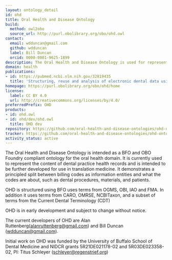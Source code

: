 ```yaml
---
layout: ontology_detail
id: ohd
title: Oral Health and Disease Ontology
build:
  method: owl2obo
  source_url: http://purl.obolibrary.org/obo/ohd.owl
contact:
  email: wdduncan@gmail.com
  github: wdduncan
  label: Bill Duncan
  orcid: 0000-0001-9625-1899
description: The Oral Health and Disease Ontology is used for representing the diagnosis and treatment of dental maladies.
domain: health
publications:
- id: https://pubmed.ncbi.nlm.nih.gov/32819435
  title: 'Structuring, reuse and analysis of electronic dental data using the Oral Health and Disease Ontology'
homepage: https://purl.obolibrary.org/obo/ohd/home
license:
  label: CC BY 4.0
  url: http://creativecommons.org/licenses/by/4.0/
preferredPrefix: OHD
products:
- id: ohd.owl
- id: ohd/dev/ohd.owl
  title: OHD dev
repository: https://github.com/oral-health-and-disease-ontologies/ohd-ontology
tracker: https://github.com/oral-health-and-disease-ontologies/ohd-ontology/issues
activity_status: active
---
```


The Oral Health and Disease Ontology is intended as a BFO and OBO
Foundry compliant ontology for the oral health domain. It is currently
used to represent the content of dental practice health records and is
intended to be further developed for use in translation medicine.  It
demonstrates a principled split between billing codes as information
entities and what the codes are about, such as dental procedures,
materials, and patients.

OHD is structured using BFO uses terms from OGMS, OBI, IAO and FMA. In
addition it uses terms from CARO, OMRSE, NCBITaxon, and a subset of
terms from the Current Dental Terminology (CDT)

OHD is in early development and subject to change without notice. 

The current developers of OHD are Alan Ruttenberg(alanruttenberg@gmail.com) and Bill Duncan
(wdduncan@gmail.com).

Initial work on OHD was funded by the University of Buffalo School of
Dental Medicine and NIDCR grants 5R21DE021178-02 and 5R03DE023358-02,
PI: Titus Schleyer (schleyer@regenstrief.org)
